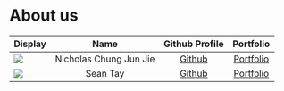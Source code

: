 # About us

Display |          Name          |                  Github Profile                  | Portfolio 
--------|:----------------------:|:------------------------------------------------:|:---------:
![](https://avatars.githubusercontent.com/u/84615041?s=400&u=69d4d227da597a8aa7a783a8f36d24cee76ae5c7&v=4) | Nicholas Chung Jun Jie | [Github](https://github.com/NicholasChungJunJie) | [Portfolio](docs/team/nicholaschungjunjie.md)
![](https://avatars.githubusercontent.com/u/20165093?s=400&u=a350afedf1d32e0d270649b086cb6b31e8fd78a1&v=4) | Sean Tay | [Github](https://github.com/sansders) | [Portfolio](docs/team/sansders.md)
